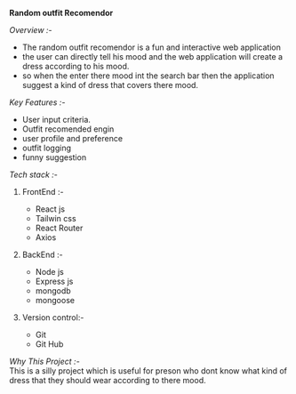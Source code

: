 **Random outfit Recomendor**

*Overview :-*  

- The random outfit recomendor is a fun and interactive web application
- the user can directly tell his mood and the web application will create a dress according to his mood.
- so when the enter there mood int the search bar then the application suggest a kind of dress that covers there mood.


*Key Features :-*  

- User input criteria.
- Outfit recomended engin
- user profile and preference
- outfit logging
- funny suggestion

*Tech stack :-*   

1. FrontEnd :-
        
    - React js
    - Tailwin css
    - React Router
    - Axios
2.  BackEnd :-    

     - Node js
     - Express js
     - mongodb
     - mongoose

3. Version control:-

     - Git
     - Git Hub  

*Why This Project :-*  
   This is a silly project which is useful for preson who dont 
    know what kind of dress that they should wear according 
    to there mood.

 


